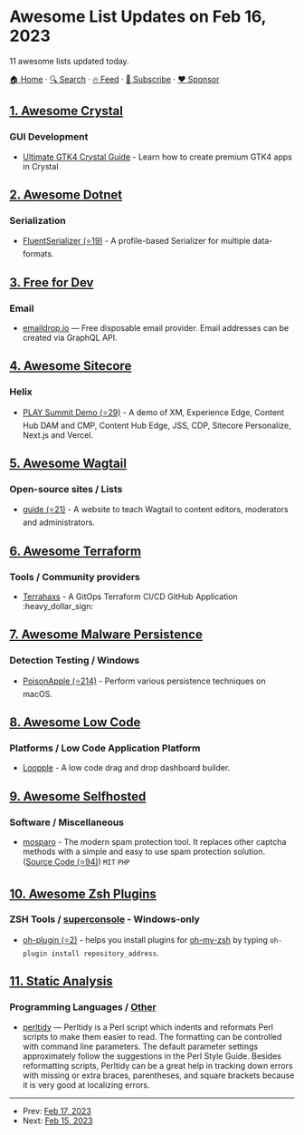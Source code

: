 # Awesome List Updates on Feb 16, 2023

11 awesome lists updated today.

[🏠 Home](/README.md) · [🔍 Search](https://www.trackawesomelist.com/search/) · [🔥 Feed](https://www.trackawesomelist.com/rss.xml) · [📮 Subscribe](https://trackawesomelist.us17.list-manage.com/subscribe?u=d2f0117aa829c83a63ec63c2f&id=36a103854c) · [❤️  Sponsor](https://github.com/sponsors/theowenyoung)



## [1. Awesome Crystal](/content/veelenga/awesome-crystal/README.md)

### GUI Development

*   [Ultimate GTK4 Crystal Guide](https://ultimate-gtk4-crystal-guide.geopjr.dev/) - Learn how to create premium GTK4 apps in Crystal

## [2. Awesome Dotnet](/content/quozd/awesome-dotnet/README.md)

### Serialization

*   [FluentSerializer (⭐19)](https://github.com/Marvin-Brouwer/FluentSerializer#readme) - A profile-based Serializer for multiple data-formats.

## [3. Free for Dev](/content/ripienaar/free-for-dev/README.md)

### Email

*   [emaildrop.io](https://emaildrop.io/) — Free disposable email provider. Email addresses can be created via GraphQL API.

## [4. Awesome Sitecore](/content/MartinMiles/awesome-sitecore/README.md)

### Helix

*   [PLAY Summit Demo (⭐29)](https://github.com/Sitecore/Sitecore.Demo.Edge) - A demo of XM, Experience Edge, Content Hub DAM and CMP, Content Hub Edge, JSS, CDP, Sitecore Personalize, Next.js and Vercel.

## [5. Awesome Wagtail](/content/springload/awesome-wagtail/README.md)

### Open-source sites / Lists

*   [guide (⭐21)](https://github.com/wagtail/guide) - A website to teach Wagtail to content editors, moderators and administrators.

## [6. Awesome Terraform](/content/shuaibiyy/awesome-terraform/README.md)

### Tools / Community providers

*   [Terrahaxs](https://www.terrahaxs.com) - A GitOps Terraform CI/CD GitHub Application :heavy\_dollar\_sign:

## [7. Awesome Malware Persistence](/content/Karneades/awesome-malware-persistence/README.md)

### Detection Testing / Windows

*   [PoisonApple (⭐214)](https://github.com/CyborgSecurity/PoisonApple) - Perform various persistence techniques on macOS.

## [8. Awesome Low Code](/content/zenitysec/awesome-low-code/README.md)

### Platforms / Low Code Application Platform

*   [Loopple](https://www.loopple.com) - A low code drag and drop dashboard builder.

## [9. Awesome Selfhosted](/content/awesome-selfhosted/awesome-selfhosted/README.md)

### Software / Miscellaneous

*   [mosparo](https://mosparo.io/) - The modern spam protection tool. It replaces other captcha methods with a simple and easy to use spam protection solution. ([Source Code (⭐94)](https://github.com/mosparo/mosparo)) `MIT` `PHP`

## [10. Awesome Zsh Plugins](/content/unixorn/awesome-zsh-plugins/README.md)

### ZSH Tools / [superconsole](https://github.com/alexchmykhalo/superconsole) - Windows-only

*   [oh-plugin (⭐2)](https://github.com/mbergo/oh-plugin) - helps you install plugins for [oh-my-zsh](https://ohmyz.sh) by typing `oh-plugin install repository_address`.

## [11. Static Analysis](/content/analysis-tools-dev/static-analysis/README.md)

### Programming Languages / [Other](#other-1)

*   [perltidy](https://perltidy.sourceforge.net/) — Perltidy is a Perl script which indents and reformats Perl scripts to make them easier to read.
    The formatting can be controlled with command line parameters. The default parameter settings approximately follow the suggestions in the Perl Style Guide.
    Besides reformatting scripts, Perltidy can be a great help in tracking down errors with missing or extra braces, parentheses, and square brackets because it is very good at localizing errors.

---

- Prev: [Feb 17, 2023](/content/2023/02/17/README.md)
- Next: [Feb 15, 2023](/content/2023/02/15/README.md)